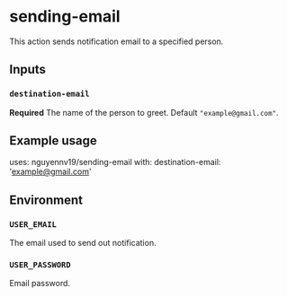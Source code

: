 # sending-email
This action sends notification email to a specified person. 

## Inputs

### `destination-email`

**Required** The name of the person to greet. Default `"example@gmail.com"`.

## Example usage

uses: nguyennv19/sending-email
with:
destination-email: 'example@gmail.com'

## Environment
### `USER_EMAIL`
The email used to send out notification.
### `USER_PASSWORD`
Email password.